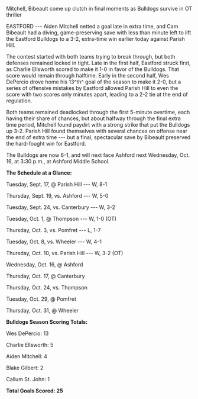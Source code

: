 Mitchell, Bibeault come up clutch in final moments as Bulldogs survive
in OT thriller

EASTFORD --- Aiden Mitchell netted a goal late in extra time, and Cam
Bibeault had a diving, game-preserving save with less than minute left
to lift the Eastford Bulldogs to a 3-2, extra-time win earlier today
against Parish Hill.

The contest started with both teams trying to break through, but both
defenses remained locked in tight. Late in the first half, Eastford
struck first, as Charlie Ellsworth scored to make it 1-0 in favor of the
Bulldogs. That score would remain through halftime. Early in the second
half, Wes DePercio drove home his 13^th^ goal of the season to make it
2-0, but a series of offensive mistakes by Eastford allowed Parish Hill
to even the score with two scores only minutes apart, leading to a 2-2
tie at the end of regulation.

Both teams remained deadlocked through the first 5-minute overtime, each
having their share of chances, but about halfway through the final extra
time period, Mitchell found paydirt with a strong strike that put the
Bulldogs up 3-2. Parish Hill found themselves with several chances on
offense near the end of extra time --- but a final, spectacular save by
Bibeault preserved the hard-fought win for Eastford.

The Bulldogs are now 6-1, and will next face Ashford next Wednesday,
Oct. 16, at 3:30 p.m., at Ashford Middle School.

**The Schedule at a Glance:**

Tuesday, Sept. 17, @ Parish Hill --- W, 8-1

Thursday, Sept. 19, vs. Ashford --- W, 5-0

Tuesday, Sept. 24, vs. Canterbury --- W, 3-2

Tuesday, Oct. 1, @ Thompson --- W, 1-0 (OT)

Thursday, Oct. 3, vs. Pomfret --- L, 1-7

Tuesday, Oct. 8, vs. Wheeler --- W, 4-1

Thursday, Oct. 10, vs. Parish Hill --- W, 3-2 (OT)

Wednesday, Oct. 16, @ Ashford

Thursday, Oct. 17, @ Canterbury

Thursday, Oct. 24, vs. Thompson

Tuesday, Oct. 29, @ Pomfret

Thursday, Oct. 31, @ Wheeler

**Bulldogs Season Scoring Totals:**

Wes DePercio: 13

Charlie Ellsworth: 5

Aiden Mitchell: 4

Blake Gilbert: 2

Callum St. John: 1

**Total Goals Scored: 25**
